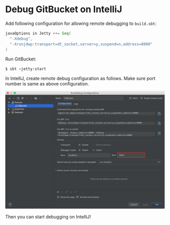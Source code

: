 Debug GitBucket on IntelliJ
========
Add following configuration for allowing remote debugging to `build.sbt`:

```scala
javaOptions in Jetty ++= Seq(
  "-Xdebug",
  "-Xrunjdwp:transport=dt_socket,server=y,suspend=n,address=8000"
)
```

Run GitBucket:

```shell
$ sbt ~jetty:start
```

In IntelliJ, create remote debug configuration as follows. Make sure port number is same as above configuration.

![Remote debug configuration on IntelliJ](remote_debug.png)

Then you can start debugging on IntelliJ!
